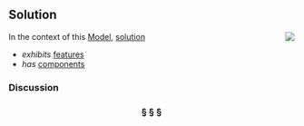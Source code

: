 ## Solution

<img src="https://rawgithub.com/nikboyd/Syntopica/master/sample-domain/solution.svg" align="right"/>

In the context of this [Model](model.md), [solution](https://github.com/nikboyd/Syntopica/blob/master/sample-domain/solution.md)

* <i>exhibits</i> [features](https://github.com/nikboyd/Syntopica/blob/master/sample-domain/feature.md)
* <i>has</i> [components](https://github.com/nikboyd/Syntopica/blob/master/sample-domain/component.md)

### Discussion



<h3 align="center"><b>&sect; &sect; &sect;</b></h3>
